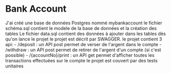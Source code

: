 # Bank Account
J'ai créé une base de données Postgres nommé mybankaccount
le fichier schéma.sql contient le modele de la base de données et la création des tables
Le fichier data.sql contient des données à ajouter dans les tables dès qu'on lance le projet
le projet est décrit par SWAGGER.
le projet contient 3 api:
    - /deposit : un API post permet de verser de l'argent dans le compte 
    - /withdraw : un API post permet de retirer de l'argent d'un compte (si c'est possible) 
    - /{accountNo}/print : un API get permet d'afficher toutes les transactions effectuées sur le compte 
le projet est couvert par des tests unitaires 
